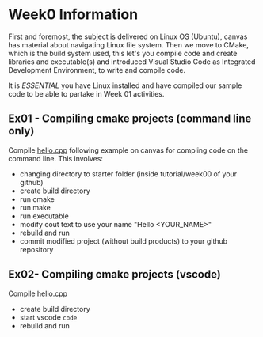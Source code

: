 Week0 Information
=========================

First and foremost, the subject is delivered on Linux OS (Ubuntu), canvas has material about navigating Linux file system. Then we move to CMake, which is the build system used, this let's you compile code and create libraries and executable(s) and introduced Visual Studio Code as Integrated Development Environment, to write and compile code.

It is *ESSENTIAL* you have Linux installed and have compiled our sample code to be able to partake in Week 01 activities.

Ex01 - Compiling cmake projects (command line only)
---------------------

Compile [hello.cpp](./starter/hello.cpp) following example on canvas for compling code on the command line. This involves:

* changing directory to starter folder (inside tutorial/week00 of your github)
* create build directory 
* run cmake
* run make
* run executable 
* modify cout text to use your name "Hello <YOUR_NAME>" 
* rebuild and run
* commit modified project (without build products) to your github repository

Ex02- Compiling cmake projects (vscode)
---------------------

Compile [hello.cpp](./starter/hello.cpp)

* create build directory
* start vscode ``code``
* rebuild and run
